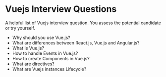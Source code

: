 # Vuejs Interview Questions
A helpful list of Vuejs interview question. You assess the potential candidate or try yourself. 

* Why should you use Vue.js? 
* What are differences between React.js, Vue.js and Angular.js? 
* What Is Vue.js?
* How to handle Events in Vue.js?
* How to create Components in Vue.js?
* What are directives? 
* What are Vuejs instances Lifecycle?

